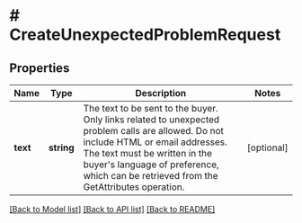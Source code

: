 # # CreateUnexpectedProblemRequest

## Properties

Name | Type | Description | Notes
------------ | ------------- | ------------- | -------------
**text** | **string** | The text to be sent to the buyer. Only links related to unexpected problem calls are allowed. Do not include HTML or email addresses. The text must be written in the buyer&#39;s language of preference, which can be retrieved from the GetAttributes operation. | [optional]

[[Back to Model list]](../../README.md#models) [[Back to API list]](../../README.md#endpoints) [[Back to README]](../../README.md)
